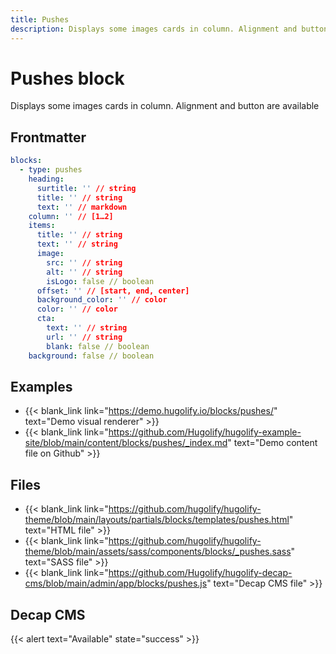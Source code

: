 ```yaml
---
title: Pushes
description: Displays some images cards in column. Alignment and button are available
---
```


# Pushes block

Displays some images cards in column. Alignment and button are available

## Frontmatter

```yml
blocks:
  - type: pushes
    heading:
      surtitle: '' // string
      title: '' // string
      text: '' // markdown
    column: '' // [1…2]
    items:
      title: '' // string
      text: '' // string
      image:
        src: '' // string
        alt: '' // string
        isLogo: false // boolean
      offset: '' // [start, end, center]
      background_color: '' // color
      color: '' // color
      cta:
        text: '' // string
        url: '' // string
        blank: false // boolean
    background: false // boolean
```

## Examples

- {{< blank_link link="https://demo.hugolify.io/blocks/pushes/" text="Demo visual renderer" >}}
- {{< blank_link link="https://github.com/Hugolify/hugolify-example-site/blob/main/content/blocks/pushes/_index.md" text="Demo content file on Github" >}}

## Files

- {{< blank_link link="https://github.com/hugolify/hugolify-theme/blob/main/layouts/partials/blocks/templates/pushes.html" text="HTML file" >}}
- {{< blank_link link="https://github.com/hugolify/hugolify-theme/blob/main/assets/sass/components/blocks/_pushes.sass" text="SASS file" >}}
- {{< blank_link link="https://github.com/Hugolify/hugolify-decap-cms/blob/main/admin/app/blocks/pushes.js" text="Decap CMS file" >}}

## Decap CMS

{{< alert text="Available" state="success" >}}
